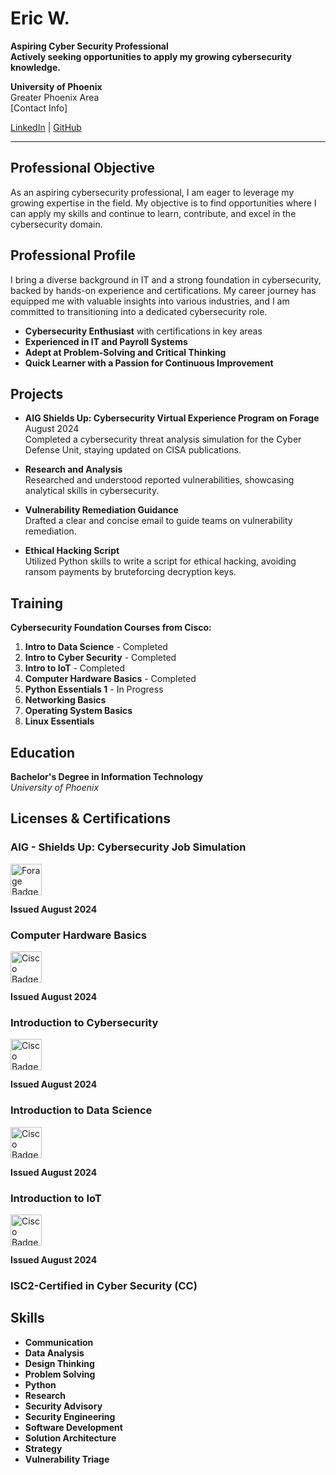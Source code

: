 # Eric W.

**Aspiring Cyber Security Professional**  
**Actively seeking opportunities to apply my growing cybersecurity knowledge.**

**University of Phoenix**  
Greater Phoenix Area  
[Contact Info]

[LinkedIn](https://www.linkedin.com/in/eric-walker/) | [GitHub](https://github.com/Walkeric200)

---

## Professional Objective
As an aspiring cybersecurity professional, I am eager to leverage my growing expertise in the field. My objective is to find opportunities where I can apply my skills and continue to learn, contribute, and excel in the cybersecurity domain.

## Professional Profile
I bring a diverse background in IT and a strong foundation in cybersecurity, backed by hands-on experience and certifications. My career journey has equipped me with valuable insights into various industries, and I am committed to transitioning into a dedicated cybersecurity role.

- **Cybersecurity Enthusiast** with certifications in key areas
- **Experienced in IT and Payroll Systems**
- **Adept at Problem-Solving and Critical Thinking**
- **Quick Learner with a Passion for Continuous Improvement**

## Projects

- **AIG Shields Up: Cybersecurity Virtual Experience Program on Forage**  
  August 2024  
  Completed a cybersecurity threat analysis simulation for the Cyber Defense Unit, staying updated on CISA publications.
  
- **Research and Analysis**  
  Researched and understood reported vulnerabilities, showcasing analytical skills in cybersecurity.
  
- **Vulnerability Remediation Guidance**  
  Drafted a clear and concise email to guide teams on vulnerability remediation.
  
- **Ethical Hacking Script**  
  Utilized Python skills to write a script for ethical hacking, avoiding ransom payments by bruteforcing decryption keys.

## Training

**Cybersecurity Foundation Courses from Cisco:**

1. **Intro to Data Science** - Completed
2. **Intro to Cyber Security** - Completed
3. **Intro to IoT** - Completed
4. **Computer Hardware Basics** - Completed
5. **Python Essentials 1** - In Progress
6. **Networking Basics**
7. **Operating System Basics**
8. **Linux Essentials**

## Education

**Bachelor's Degree in Information Technology**  
*University of Phoenix*  

## Licenses & Certifications

<div>
  <h3>AIG - Shields Up: Cybersecurity Job Simulation</h3>
  <img src="https://media.licdn.com/dms/image/v2/D560BAQEhb_j1_sDRJQ/company-logo_100_100/company-logo_100_100/0/1720817595519/theforage_logo?e=1732752000&v=beta&t=FBl_SbzanmZwYg0bsnd3bDWHFOe3QJ3OP0-vtcwGWEk" alt="Forage Badge" width="50" height="50">
  <p><strong>Issued August 2024</strong></p>
</div>

<div>
  <h3>Computer Hardware Basics</h3>
  <img src="https://i.ibb.co/nj1bXbm/cisco-thumbnail-image-hardware-basics.jpg" alt="Cisco Badge" width="50" height="50">
  <p><strong>Issued August 2024</strong></p>
</div>

<div>
  <h3>Introduction to Cybersecurity</h3>
  <img src="https://i.ibb.co/sw8YmRb/Intro-to-cybersecurity-image.png" alt="Cisco Badge" width="50" height="50">
  <p><strong>Issued August 2024</strong></p>
</div>

<div>
  <h3>Introduction to Data Science</h3>
  <img src="https://i.ibb.co/qMNrNdb/Intro-to-data-science-image.png" alt="Cisco Badge" width="50" height="50">
  <p><strong>Issued August 2024</strong></p>
</div>

<div>
  <h3>Introduction to IoT</h3>
  <img src="https://i.ibb.co/cyW6Vn6/Intro-to-IOT-image.png" alt="Cisco Badge" width="50" height="50">
  <p><strong>Issued August 2024</strong></p>
</div>

<div>
  <h3>ISC2-Certified in Cyber Security (CC)</h3>
  <!-- <img src="https://i.ibb.co/cyW6Vn6/Intro-to-IOT-image.png" alt="Cisco Badge" width="50" height="50">
  <p><strong>Issued August 2024</strong></p> -->
</div>

## Skills

- **Communication**
- **Data Analysis**
- **Design Thinking**
- **Problem Solving**
- **Python**
- **Research**
- **Security Advisory**
- **Security Engineering**
- **Software Development**
- **Solution Architecture**
- **Strategy**
- **Vulnerability Triage**
